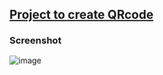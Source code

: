 ## [Project to create QRcode](salavat-29.github.io/qrcode/)
### Screenshot 
![image](https://user-images.githubusercontent.com/122313622/216317053-07a8da47-48ef-4125-9346-80597f2fd0fd.png)
